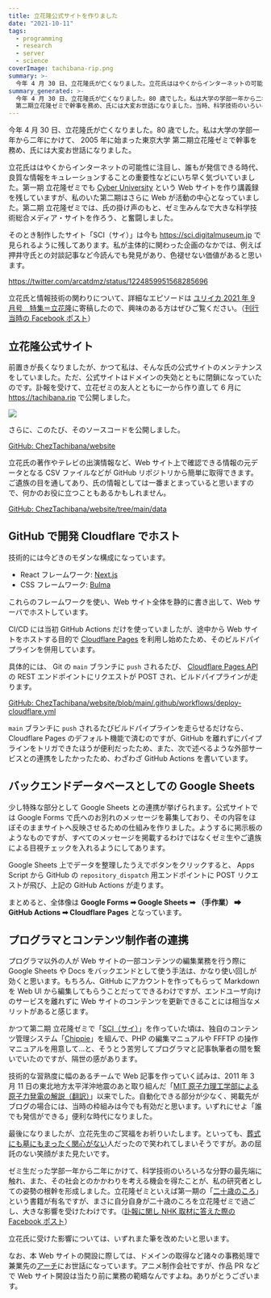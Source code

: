 ```yaml
---
title: 立花隆公式サイトを作りました
date: "2021-10-11"
tags:
  - programming
  - research
  - server
  - science
coverImage: tachibana-rip.png
summary: >-
  今年 4 月 30 日、立花隆氏が亡くなりました。立花氏ははやくからインターネットの可能性に注目していました。氏の公式サイトは、かつて私がメンテナンスをお手伝いしていたのですが、ドメインの失効とともに閉鎖になっていたのです。訃報を受け、サイトを一から作り直して 6 月に https://tachibana.rip で公開しました。さらに、このたび、そのソースコードを公開しました。
summary_generated: >-
  今年 4 月 30 日、立花隆氏が亡くなりました。80 歳でした。私は大学の学部一年から二年にかけて、 2005 年に始まった東京大学
  第二期立花隆ゼミで幹事を務め、氏には大変お世話になりました。当時、科学技術のいろいろな分野の最先端に触れ、また、その社会とのかかわりを考え...
---
```


今年 4 月 30 日、立花隆氏が亡くなりました。80 歳でした。私は大学の学部一年から二年にかけて、 2005 年に始まった東京大学 第二期立花隆ゼミで幹事を務め、氏には大変お世話になりました。

立花氏ははやくからインターネットの可能性に注目し、誰もが発信できる時代、良質な情報をキュレーションすることの重要性などにいち早く気づいていました。第一期 立花隆ゼミでも [Cyber University](https://cyu.digitalmuseum.jp/about.html) という Web サイトを作り講義録を残していますが、私のいた第二期はさらに Web が活動の中心となっていました。第二期 立花隆ゼミでは、氏の掛け声のもと、ゼミ生みんなで大きな科学技術総合メディア・サイトを作ろう、と奮闘しました。

そのとき制作したサイト「SCI（サイ）」は今も https://sci.digitalmuseum.jp で見られるように残してあります。私が主体的に関わった企画のなかでは、例えば押井守氏との対談記事など今読んでも発見があり、色褪せない価値があると思います。

https://twitter.com/arcatdmz/status/1224859951568285696

立花氏と情報技術の関わりについて、詳細なエピソードは
[ユリイカ 2021 年 9 月号　特集＝立花隆](http://www.seidosha.co.jp/book/index.php?id=3602)に寄稿したので、興味のある方はぜひご覧ください。（[刊行当時の Facebook ポスト](https://www.facebook.com/jun.kato/posts/10165330006385391)）

## 立花隆公式サイト

前置きが長くなりましたが、かつて私は、そんな氏の公式サイトのメンテナンスをしていました。ただ、公式サイトはドメインの失効とともに閉鎖になっていたのです。訃報を受けて、立花ゼミの友人とともに一から作り直して 6 月に https://tachibana.rip で公開しました。

[![](/images/tachibana-rip.png)](https://tachibana.rip)

さらに、このたび、そのソースコードを公開しました。

[GitHub: ChezTachibana/website](https://github.com/ChezTachibana/website)

立花氏の著作やテレビの出演情報など、Web サイト上で確認できる情報の元データとなる CSV ファイルなどが GitHub リポジトリから簡単に取得できます。ご遺族の目を通してあり、氏の情報としては一番まとまっていると思いますので、何かのお役に立つこともあるかもしれません。

[GitHub: ChezTachibana/website/tree/main/data](https://github.com/ChezTachibana/website/tree/main/data)

## GitHub で開発 Cloudflare でホスト

技術的には今どきのモダンな構成になっています。

- React フレームワーク: [Next.js](https://nextjs.org/)
- CSS フレームワーク: [Bulma](https://bulma.io/)

これらのフレームワークを使い、Web サイト全体を静的に書き出して、Web サーバでホストしています。

CI/CD には当初 GitHub Actions だけを使っていましたが、途中から Web サイトをホストする目的で [Cloudflare Pages](https://pages.cloudflare.com/) を利用し始めたため、そのビルドパイプラインを併用しています。

具体的には、 Git の `main` ブランチに `push` されるたび、 [Cloudflare Pages API](https://developers.cloudflare.com/pages/platform/api) の REST エンドポイントにリクエストが POST され、ビルドパイプラインが走ります。

[GitHub: ChezTachibana/website/blob/main/.github/workflows/deploy-cloudflare.yml](https://github.com/ChezTachibana/website/blob/main/.github/workflows/deploy-cloudflare.yml)

`main` ブランチに `push` されるたびビルドパイプラインを走らせるだけなら、 Cloudflare Pages のデフォルト機能で済むのですが、GitHub を離れずにパイプラインをトリガできたほうが便利だったため、また、次で述べるような外部サービスとの連携をしたかったため、わざわざ GitHub Actions を書いています。

## バックエンドデータベースとしての Google Sheets

少し特殊な部分として Google Sheets との連携が挙げられます。公式サイトでは Google Forms で氏へのお別れのメッセージを募集しており、その内容をほぼそのままサイトへ反映させるための仕組みを作りました。ようするに掲示板のようなものですが、すべてのメッセージを掲載するわけではなくゼミ生やご遺族による目視チェックを入れるようにしてあります。

Google Sheets 上でデータを整理したうえでボタンをクリックすると、 Apps Script から GitHub の `repository_dispatch` 用エンドポイントに POST リクエストが飛び、上記の GitHub Actions が走ります。

まとめると、全体像は **Google Forms ➡ Google Sheets ➡ （手作業） ➡ GitHub Actions ➡ Cloudflare Pages** となっています。

## プログラマとコンテンツ制作者の連携

プログラマ以外の人が Web サイトの一部コンテンツの編集業務を行う際に Google Sheets や Docs をバックエンドとして使う手法は、かなり使い回しが効くと思います。もちろん、GitHub にアカウントを作ってもらって Markdown を Web UI から編集してもらうことだってできるわけですが、エンドユーザ向けのサービスを離れずに Web サイトのコンテンツを更新できることには相当なメリットがあると感じます。

かつて第二期 立花隆ゼミで「[SCI（サイ）](https://sci.digitalmuseum.jp)」を作っていた頃は、独自のコンテンツ管理システム「[Chippie](https://digitalmuseum.jp/software/chippie)」を組んで、PHP の編集マニュアルや FFFTP の操作マニュアルを用意して…と、そうとう苦労してプログラマと記事執筆者の間を繋いでいたのですが、隔世の感があります。

技術的な習熟度に幅のあるチームで Web 記事を作っていく試みは、2011 年 3 月 11 日の東北地方太平洋沖地震のあと取り組んだ「[MIT 原子力理工学部による原子力発電の解説（翻訳）](https://digitalmuseum.jp/sci/mitnse-ja/)」以来でした。自動化できる部分が少なく、掲載先がブログの場合には、当時の枠組みは今でも有効だと思います。いずれにせよ「誰でも発信ができる」便利な時代になりました。

最後になりましたが、立花先生のご冥福をお祈りいたします。といっても、[葬式にも墓にもまったく関心がない](https://tachibana.rip/announcement.pdf)人だったので笑われてしまいそうですが。あの屈託のない笑顔がまた見たいです。

ゼミ生だった学部一年から二年にかけて、科学技術のいろいろな分野の最先端に触れ、また、その社会とのかかわりを考える機会を得たことが、私の研究者としての姿勢の根幹を形成しました。立花隆ゼミといえば第一期の「[二十歳のころ](https://amzn.to/3lriHO8)」という書籍が有名ですが、まさに自分自身が二十歳のころを立花隆ゼミで過ごし、大きな影響を受けたわけです。（[訃報に関し NHK 取材に答えた際の Facebook ポスト](https://www.facebook.com/jun.kato/posts/10165127237275391)）

立花氏に受けた影響については、いずれまた筆を改めたいと思います。

なお、本 Web サイトの開設に際しては、ドメインの取得など諸々の事務処理で兼業先の[アーチ](https://archinc.jp/ja)にお世話になっています。アニメ制作会社ですが、作品 PR などで Web サイト開設は当たり前に業務の範疇なんですよね。ありがとうございます。
